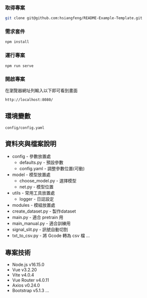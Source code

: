 ### 取得專案

```bash
git clone git@github.com:hsiangfeng/README-Example-Template.git
```

### 需求套件

```bash
npm install
```

### 運行專案

```第一步
npm run serve
```

### 開啟專案

在瀏覽器網址列輸入以下即可看到畫面

```bash
http://localhost:8080/
```

## 環境變數

```存在下面檔案位置內
config/config.yaml
```

## 資料夾與檔案說明

- config - 參數放置處
  - defaults.py - 預設參數
  - config.yaml - 調整參數位置(可動)
- model - 模型放置處
  - choose_model.py - 選擇模型
  - net.py - 模型位置
- utils - 常用工具放置處
  - logger - 日誌設定
- modules - 模組放置處
- create_dataset.py - 製作dataset
- main.py - 適合 pretrain 用
- main_manual.py - 適合訓練用
- signal_slit.py - 訊號自動切割
- txt_to_csv.py - 將 Gcode 轉為 csv 檔
...

## 專案技術

- Node.js v16.15.0
- Vue v3.2.20
- Vite v4.0.4
- Vue Router v4.0.11
- Axios v0.24.0
- Bootstrap v5.1.3
...


